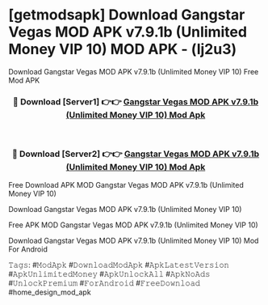 # [getmodsapk] Download Gangstar Vegas MOD APK v7.9.1b (Unlimited Money VIP 10) MOD APK - (lj2u3)
Download Gangstar Vegas MOD APK v7.9.1b (Unlimited Money VIP 10) Free Mod APK

<div align="center">
<h3>🔴 Download [Server1] 👉👉 <a href="https://apk-comot.site?title=Gangstar_Vegas_MOD_APK_v7.9.1b_(Unlimited_Money_VIP_10)">Gangstar Vegas MOD APK v7.9.1b (Unlimited Money VIP 10) Mod Apk</a></h3><br>

<h3>🔴 Download [Server2] 👉👉 <a href="https://apk-comot.site?title=Gangstar_Vegas_MOD_APK_v7.9.1b_(Unlimited_Money_VIP_10)">Gangstar Vegas MOD APK v7.9.1b (Unlimited Money VIP 10) Mod Apk</a></h3>
</div>


Free Download APK MOD Gangstar Vegas MOD APK v7.9.1b (Unlimited Money VIP 10)

Download Gangstar Vegas MOD APK v7.9.1b (Unlimited Money VIP 10) 

Free APK MOD Gangstar Vegas MOD APK v7.9.1b (Unlimited Money VIP 10) 

Download Gangstar Vegas MOD APK v7.9.1b (Unlimited Money VIP 10) Mod For Android

𝚃𝚊𝚐𝚜: #𝙼𝚘𝚍𝙰𝚙𝚔 #𝙳𝚘𝚠𝚗𝚕𝚘𝚊𝚍𝙼𝚘𝚍𝙰𝚙𝚔 #𝙰𝚙𝚔𝙻𝚊𝚝𝚎𝚜𝚝𝚅𝚎𝚛𝚜𝚒𝚘𝚗 #𝙰𝚙𝚔𝚄𝚗𝚕𝚒𝚖𝚒𝚝𝚎𝚍𝙼𝚘𝚗𝚎𝚢 #𝙰𝚙𝚔𝚄𝚗𝚕𝚘𝚌𝚔𝙰𝚕𝚕 #𝙰𝚙𝚔𝙽𝚘𝙰𝚍𝚜 #𝚄𝚗𝚕𝚘𝚌𝚔𝙿𝚛𝚎𝚖𝚒𝚞𝚖 #𝙵𝚘𝚛𝙰𝚗𝚍𝚛𝚘𝚒𝚍 #𝙵𝚛𝚎𝚎𝙳𝚘𝚠𝚗𝚕𝚘𝚊𝚍 #home_design_mod_apk